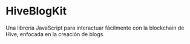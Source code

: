 # HiveBlogKit

Una librería JavaScript para interactuar fácilmente con la blockchain de Hive, enfocada en la creación de blogs.
